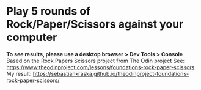 # Play 5 rounds of Rock/Paper/Scissors against your computer
**To see results, please use a desktop browser > Dev Tools > Console**
Based on the Rock Papers Scissors project from The Odin project
See: https://www.theodinproject.com/lessons/foundations-rock-paper-scissors
My result:
https://sebastiankraska.github.io/theodinproject-foundations-rock-paper-scissors/